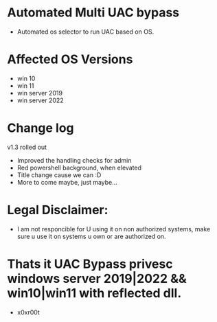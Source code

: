 # Automated Multi UAC bypass 

* Automated os selector to run UAC based on OS.

# Affected OS Versions

* win 10 
* win 11 
* win server 2019
* win server 2022
 
# Change log 
v1.3 rolled out

* Improved the handling checks for admin 
* Red powershell background, when elevated 
* Title change cause we can :D 
* More to come maybe, just maybe...


# Legal Disclaimer: 
* I am not responcible for U using it on non authorized systems, make sure u use it on systems u own or are authorized on. 
 
# Thats it UAC Bypass privesc windows server 2019|2022 && win10|win11 with reflected dll.
* x0xr00t 


